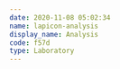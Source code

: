 ```yaml
---
date: 2020-11-08 05:02:34
name: lapicon-analysis
display_name: Analysis
code: f57d
type: Laboratory
---
```

